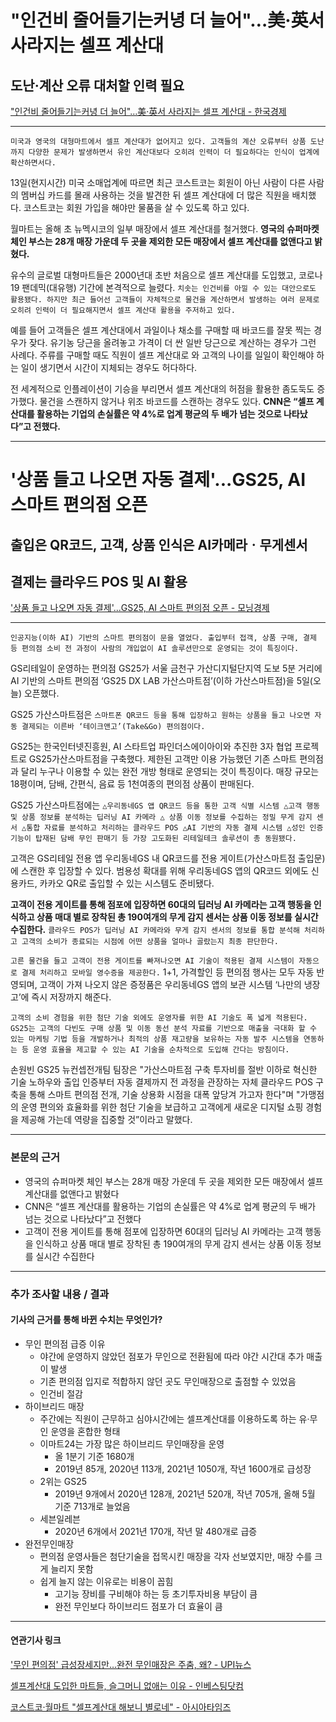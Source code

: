 # "인건비 줄어들기는커녕 더 늘어"…美·英서 사라지는 셀프 계산대
## 도난·계산 오류 대처할 인력 필요
["인건비 줄어들기는커녕 더 늘어"…美·英서 사라지는 셀프 계산대 - 한국경제](https://n.news.naver.com/article/newspaper/015/0004914031?date=20231115)

---

`미국과 영국의 대형마트에서 셀프 계산대가 없어지고 있다. 고객들의 계산 오류부터 상품 도난까지 다양한 문제가 발생하면서 유인 계산대보다 오히려 인력이 더 필요하다는 인식이 업계에 확산하면서다.`

13일(현지시간) 미국 소매업계에 따르면 최근 코스트코는 회원이 아닌 사람이 다른 사람의 멤버십 카드를 몰래 사용하는 것을 발견한 뒤 셀프 계산대에 더 많은 직원을 배치했다. 코스트코는 회원 가입을 해야만 물품을 살 수 있도록 하고 있다.

월마트는 올해 초 뉴멕시코의 일부 매장에서 셀프 계산대를 철거했다. **영국의 슈퍼마켓 체인 부스는 28개 매장 가운데 두 곳을 제외한 모든 매장에서 셀프 계산대를 없앤다고 밝혔다.**

유수의 글로벌 대형마트들은 2000년대 초반 처음으로 셀프 계산대를 도입했고, 코로나19 팬데믹(대유행) 기간에 본격적으로 늘렸다. `치솟는 인건비를 아낄 수 있는 대안으로도 활용됐다. 하지만 최근 들어선 고객들이 자체적으로 물건을 계산하면서 발생하는 여러 문제로 오히려 인력이 더 필요해지면서 셀프 계산대 활용을 주저하고 있다.`

예를 들어 고객들은 셀프 계산대에서 과일이나 채소를 구매할 때 바코드를 잘못 찍는 경우가 잦다. 유기농 당근을 올려놓고 가격이 더 싼 일반 당근으로 계산하는 경우가 그런 사례다. 주류를 구매할 때도 직원이 셀프 계산대로 와 고객의 나이를 일일이 확인해야 하는 일이 생기면서 시간이 지체되는 경우도 허다하다.

전 세계적으로 인플레이션이 기승을 부리면서 셀프 계산대의 허점을 활용한 좀도둑도 증가했다. 물건을 스캔하지 않거나 위조 바코드를 스캔하는 경우도 있다. **CNN은 “셀프 계산대를 활용하는 기업의 손실률은 약 4%로 업계 평균의 두 배가 넘는 것으로 나타났다”고 전했다.**

---

# '상품 들고 나오면 자동 결제'...GS25, AI 스마트 편의점 오픈
## 출입은 QR코드, 고객, 상품 인식은 AI카메라ㆍ무게센서
## 결제는 클라우드 POS 및 AI 활용
['상품 들고 나오면 자동 결제'...GS25, AI 스마트 편의점 오픈 - 모닝경제](https://www.menews.co.kr/news/articleView.html?idxno=30822)

---

`인공지능(이하 AI) 기반의 스마트 편의점이 문을 열었다. 출입부터 접객, 상품 구매, 결제 등 편의점 소비 전 과정이 사람의 개입없이 AI 솔루션만으로 운영되는 것이 특징이다.`

GS리테일이 운영하는 편의점 GS25가 서울 금천구 가산디지털단지역 도보 5분 거리에 AI 기반의 스마트 편의점 ‘GS25 DX LAB 가산스마트점’(이하 가산스마트점)을 5일(오늘) 오픈했다.

GS25 가산스마트점은 `스마트폰 QR코드 등을 통해 입장하고 원하는 상품을 들고 나오면 자동 결제되는 이른바 ‘테이크앤고’(Take&Go) 편의점이다.`

GS25는 한국인터넷진흥원, AI 스타트업 파인더스에이아이와 추진한 3자 협업 프로젝트로 GS25가산스마트점을 구축했다. 제한된 고객만 이용 가능했던 기존 스마트 편의점과 달리 누구나 이용할 수 있는 완전 개방 형태로 운영되는 것이 특징이다. 매장 규모는 18평이며, 담배, 간편식, 음료 등 1천여종의 편의점 상품이 판매된다.

GS25 가산스마트점에는 `△우리동네GS 앱 QR코드 등을 통한 고객 식별 시스템 △고객 행동 및 상품 정보를 분석하는 딥러닝 AI 카메라 △ 상품 이동 정보를 수집하는 정밀 무게 감지 센서 △통합 자료를 분석하고 처리하는 클라우드 POS △AI 기반의 자동 결제 시스템 △성인 인증 기능이 탑재된 담배 무인 판매기 등 가장 고도화된 리테일테크 솔루션이 총 동원됐다.`

고객은 GS리테일 전용 앱 우리동네GS 내 QR코드를 전용 게이트(가산스마트점 출입문)에 스캔한 후 입장할 수 있다. 범용성 확대를 위해 우리동네GS 앱의 QR코드 외에도 신용카드, 카카오 QR로 출입할 수 있는 시스템도 준비됐다.

**고객이 전용 게이트를 통해 점포에 입장하면 60대의 딥러닝 AI 카메라는 고객 행동을 인식하고 상품 매대 별로 장착된 총 190여개의 무게 감지 센서는 상품 이동 정보를 실시간 수집한다.** `클라우드 POS가 딥러닝 AI 카메라와 무게 감지 센서의 정보를 통합 분석해 처리하고 고객의 소비가 종료되는 시점에 어떤 상품을 얼마나 골랐는지 최종 판단한다.`

`고른 물건을 들고 고객이 전용 게이트를 빠져나오면 AI 기술이 적용된 결제 시스템이 자동으로 결제 처리하고 모바일 영수증을 제공한다.` 1+1, 가격할인 등 편의점 행사는 모두 자동 반영되며, 고객이 가져 나오지 않은 증정품은 우리동네GS 앱의 보관 시스템 ‘나만의 냉장고’에 즉시 저장까지 해준다.

`고객의 소비 경험을 위한 첨단 기술 외에도 운영자를 위한 AI 기술도 폭 넓게 적용된다. GS25는 고객의 다빈도 구매 상품 및 이동 동선 분석 자료를 기반으로 매출을 극대화 할 수 있는 마케팅 기법 등을 개발하거나 최적의 상품 재고량을 보유하는 자동 발주 시스템을 연동하는 등 운영 효율을 제고할 수 있는 AI 기술을 순차적으로 도입해 간다는 방침이다.`

손원빈 GS25 뉴컨셉전개팀 팀장은 "가산스마트점 구축 투자비를 절반 이하로 혁신한 기술 노하우와 출입 인증부터 자동 결제까지 전 과정을 관장하는 자체 클라우드 POS 구축을 통해 스마트 편의점 전개, 기술 상용화 시점을 대폭 앞당겨 가고자 한다"며 "가맹점의 운영 편의와 효율화를 위한 첨단 기술을 보급하고 고객에게 새로운 디지털 쇼핑 경험을 제공해 가는데 역량을 집중할 것”이라고 말했다.

---

### 본문의 근거 

* 영국의 슈퍼마켓 체인 부스는 28개 매장 가운데 두 곳을 제외한 모든 매장에서 셀프 계산대를 없앤다고 밝혔다
* CNN은 “셀프 계산대를 활용하는 기업의 손실률은 약 4%로 업계 평균의 두 배가 넘는 것으로 나타났다”고 전했다
* 고객이 전용 게이트를 통해 점포에 입장하면 60대의 딥러닝 AI 카메라는 고객 행동을 인식하고 상품 매대 별로 장착된 총 190여개의 무게 감지 센서는 상품 이동 정보를 실시간 수집한다

---

### 추가 조사할 내용 / 결과 
#### 기사의 근거를 통해 바뀐 수치는 무엇인가?

* 무인 편의점 급증 이유
    * 야간에 운영하지 않았던 점포가 무인으로 전환됨에 따라 야간 시간대 추가 매출이 발생
    * 기존 편의점 입지로 적합하지 않던 곳도 무인매장으로 출점할 수 있었음
    * 인건비 절감
* 하이브리드 매장
    * 주간에는 직원이 근무하고 심야시간에는 셀프계산대를 이용하도록 하는 유·무인 운영을 혼합한 형태
    * 이마트24는 가장 많은 하이브리드 무인매장을 운영
        * 올 1분기 기준 1680개
        * 2019년 85개, 2020년 113개, 2021년 1050개, 작년 1600개로 급성장
    * 2위는 GS25
        * 2019년 9개에서 2020년 128개, 2021년 520개, 작년 705개, 올해 5월 기준 713개로 늘었음
    * 세븐일레븐    
        * 2020년 6개에서 2021년 170개, 작년 말 480개로 급증
* 완전무인매장
    * 편의점 운영사들은 첨단기술을 접목시킨 매장을 각자 선보였지만, 매장 수를 크게 늘리지 못함
    * 쉽게 늘지 않는 이유로는 비용이 꼽힘
        * 고기능 장비를 구비해야 하는 등 초기투자비용 부담이 큼
        * 완전 무인보다 하이브리드 점포가 더 효율이 큼

--- 

#### 연관기사 링크

['무인 편의점' 급성장세지만…완전 무인매장은 주춤, 왜? - UPI뉴스](https://www.upinews.kr/newsView/179555763450256)

[셀프계산대 도입한 마트들, 슬그머니 없애는 이유 - 인베스팅닷컴](https://kr.investing.com/news/stock-market-news/article-967668)

[코스트코·월마트 "셀프계산대 해보니 별로네" - 아시아타임즈](https://www.asiatime.co.kr/article/20231114500213#_enliple#_mobwcvr)
